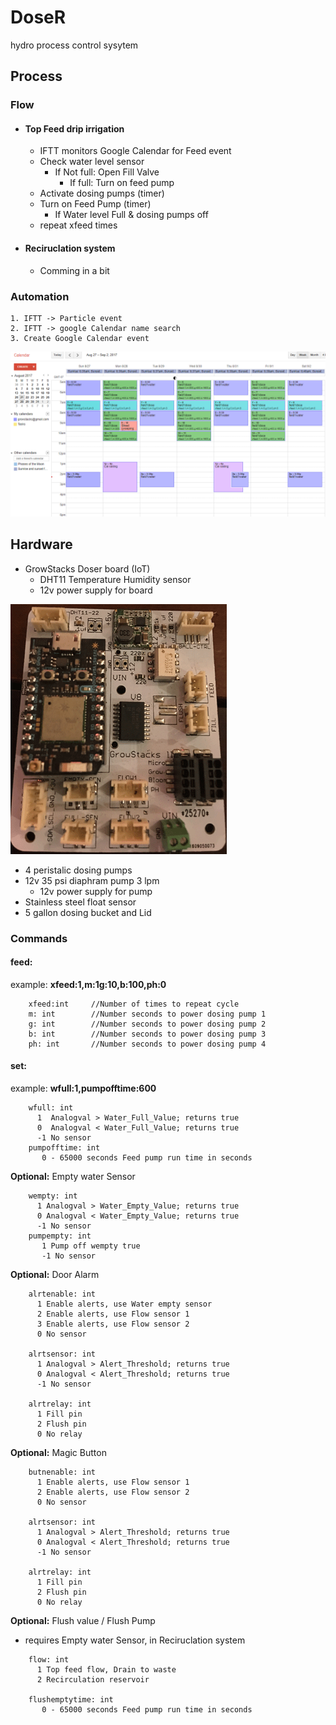 # DoseR

hydro process control sysytem

## Process

### Flow
- #### Top Feed drip irrigation
  - IFTT monitors Google Calendar for Feed event
  - Check water level sensor
    - If Not full: Open Fill Valve
      - If full: Turn on feed pump
  - Activate dosing pumps (timer)
  - Turn on Feed Pump (timer)
    - If Water level Full & dosing pumps off
  - repeat xfeed times
- #### Reciruclation system
  - Comming in a bit


### Automation
````
1. IFTT -> Particle event
2. IFTT -> google Calendar name search
3. Create Google Calendar event
````

![Image of GrowStacks & Google Calendar](https://github.com/Flyguy86/DoseR/blob/master/google%20Calendar%20dosing.png)


## Hardware
- GrowStacks Doser board (IoT) 
  - DHT11 Temperature Humidity sensor
  - 12v power supply for board

![Image of GrowStacks & Google Calendar](https://github.com/Flyguy86/DoseR/blob/master/BreakoutBoardV8.png)

- 4 peristalic dosing pumps
- 12v 35 psi diaphram pump 3 lpm
  - 12v power supply for pump
- Stainless steel float sensor
- 5 gallon dosing bucket and Lid
   

### Commands
#### feed: 
example: **xfeed:1,m:1g:10,b:100,ph:0**
````  
    xfeed:int     //Number of times to repeat cycle
    m: int        //Number seconds to power dosing pump 1
    g: int        //Number seconds to power dosing pump 2
    b: int        //Number seconds to power dosing pump 3
    ph: int       //Number seconds to power dosing pump 4
````
#### set:
example: **wfull:1,pumpofftime:600**
````
    wfull: int
      1  Analogval > Water_Full_Value; returns true
      0  Analogval < Water_Full_Value; returns true
      -1 No sensor
    pumpofftime: int
       0 - 65000 seconds Feed pump run time in seconds
````

**Optional:** Empty water Sensor
````
    wempty: int
      1 Analogval > Water_Empty_Value; returns true
      0 Analogval < Water_Empty_Value; returns true
      -1 No sensor
    pumpempty: int
       1 Pump off wempty true
       -1 No sensor
````

**Optional:** Door Alarm
````
    alrtenable: int
      1 Enable alerts, use Water empty sensor 
      2 Enable alerts, use Flow sensor 1 
      3 Enable alerts, use Flow sensor 2
      0 No sensor
      
    alrtsensor: int
      1 Analogval > Alert_Threshold; returns true
      0 Analogval < Alert_Threshold; returns true
      -1 No sensor
      
    alrtrelay: int
      1 Fill pin
      2 Flush pin
      0 No relay
````

**Optional:** Magic Button
````
    butnenable: int
      1 Enable alerts, use Flow sensor 1
      2 Enable alerts, use Flow sensor 2
      0 No sensor
      
    alrtsensor: int
      1 Analogval > Alert_Threshold; returns true
      0 Analogval < Alert_Threshold; returns true
      -1 No sensor
      
    alrtrelay: int
      1 Fill pin
      2 Flush pin
      0 No relay
````

**Optional:** Flush value / Flush Pump 
- requires Empty water Sensor, in Reciruclation system 
````
    flow: int 
      1 Top feed flow, Drain to waste
      2 Recirculation reservoir

    flushemptytime: int
       0 - 65000 seconds Feed pump run time in seconds

````

